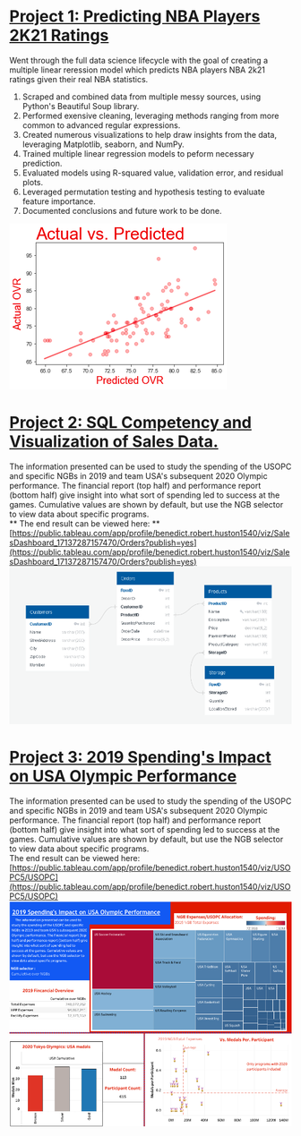 # [Project 1: Predicting NBA Players 2K21 Ratings](https://github.com/Hustonb/Predicting-NBA-Players-2K21-Ratings)
Went through the full data science lifecycle with the goal of creating a multiple linear reression model which predicts NBA players NBA 2k21 ratings given their real NBA statistics. 
1. Scraped and combined data from multiple messy sources, using Python's Beautiful Soup library. 
2. Performed exensive cleaning, leveraging methods ranging from more common to advanced regular expressions.
3. Created numerous visualizations to help draw insights from the data, leveraging Matplotlib, seaborn, and NumPy.
4. Trained multiple linear regression models to peform necessary prediction.
5. Evaluated models using R-squared value, validation error, and residual plots.
6. Leveraged permutation testing and hypothesis testing to evaluate feature importance.
7. Documented conclusions and future work to be done. 

![](/Images/ActualVsPredicted.png)

# [Project 2: SQL Competency and Visualization of Sales Data.](https://github.com/Hustonb/SQL-Competency-and-Visualization-Sales-Data)
The information presented can be used to study the spending of the USOPC and specific NGBs in 2019 and team USA's subsequent 2020 Olympic performance. The financial report (top half) and performance report (bottom half) give insight into what sort of spending led to success at the games. Cumulative values are shown by default, but use the NGB selector to view data about specific programs.
<br>
** The end result can be viewed here: **
[https://public.tableau.com/app/profile/benedict.robert.huston1540/viz/SalesDashboard_17137287157470/Orders?publish=yes](https://public.tableau.com/app/profile/benedict.robert.huston1540/viz/SalesDashboard_17137287157470/Orders?publish=yes)
![](/Images/SalesDBSchema.png)



# [Project 3: 2019 Spending's Impact on USA Olympic Performance](https://github.com/Hustonb/2019-Spending-s-Impact-on-USA-Olympic-Performance)
The information presented can be used to study the spending of the USOPC and specific NGBs in 2019 and team USA's subsequent 2020 Olympic performance. The financial report (top half) and performance report (bottom half) give insight into what sort of spending led to success at the games. Cumulative values are shown by default, but use the NGB selector to view data about specific programs.
<br>
The end result can be viewed here: [https://public.tableau.com/app/profile/benedict.robert.huston1540/viz/USOPC5/USOPC](https://public.tableau.com/app/profile/benedict.robert.huston1540/viz/USOPC5/USOPC)
![](/Images/USOPC.png)
